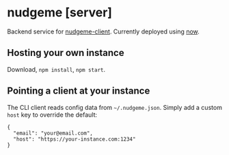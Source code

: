 # nudgeme [server]

Backend service for [nudgeme-client](https://github.com/makeusabrew/nudgeme-client). Currently deployed using [now](https://zeit.co/now).

## Hosting your own instance

Download, `npm install`, `npm start`.

## Pointing a client at your instance

The CLI client reads config data from `~/.nudgeme.json`. Simply add a custom `host` key to override the default:

```
{
  "email": "your@email.com",
  "host": "https://your-instance.com:1234"
}
```
